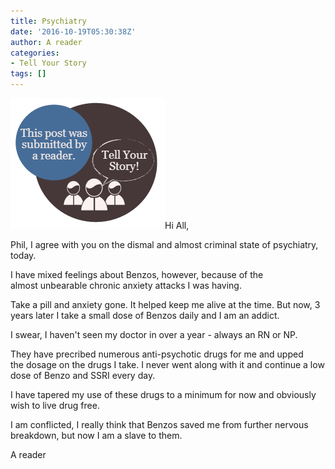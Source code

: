 ```yaml
---
title: Psychiatry
date: '2016-10-19T05:30:38Z'
author: A reader
categories:
- Tell Your Story
tags: []
---
```


<img class="alignleft wp-image-1519 size-full" src="/images/tell-your-story.png" alt="This post was submitted by a reader." width="247" height="209" />Hi All,

Phil, I agree with you on the dismal and almost criminal state of psychiatry, today.

I have mixed feelings about Benzos, however, because of the almost unbearable chronic anxiety attacks I was having.

Take a pill and anxiety gone. It helped keep me alive at the time. But now, <span class="aBn" tabindex="0" data-term="goog_1059705777"><span class="aQJ">3 years later</span></span> I take a small dose of Benzos daily and I am an addict.

I swear, I haven't seen my doctor in over a year - always an RN or NP.

They have precribed numerous anti-psychotic drugs for me and upped the dosage on the drugs I take. I never went along with it and continue a low dose of Benzo and SSRI every day.

I have tapered my use of these drugs to a minimum for now and obviously wish to live drug free.

I am conflicted, I really think that Benzos saved me from further nervous breakdown, but now I am a slave to them.

A reader

&nbsp;